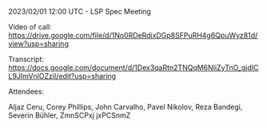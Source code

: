 2023/02/01 12:00 UTC - LSP Spec Meeting

Video of call: https://drive.google.com/file/d/1No0RDeRdixDGp8SFPuRH4g6QpuWyz81d/view?usp=sharing

Transcript: https://docs.google.com/document/d/1Dex3qaRtn2TNQqM6NIiZyTnO_gjdICL9JImVnlOZziI/edit?usp=sharing

Attendees:

Aljaz Ceru, Corey Phillips, John Carvalho, Pavel Nikolov, Reza Bandegi, Severin Bühler, ZmnSCPxj jxPCSnmZ
